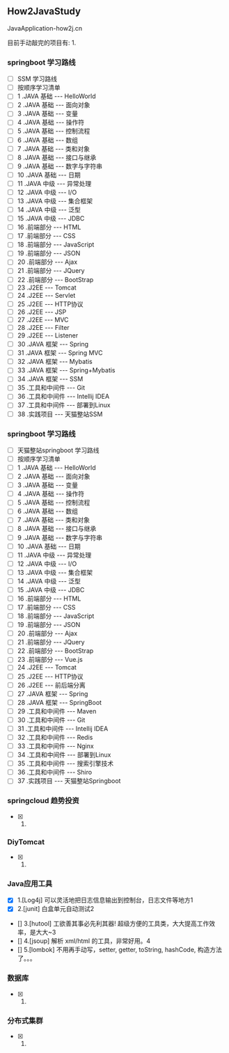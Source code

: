 ## How2JavaStudy
JavaApplication-how2j.cn

目前手动敲完的项目有:
1.

### springboot 学习路线
 - [ ] SSM 学习路线
 - [ ] 按顺序学习清单
 - [ ] 1 .JAVA 基础 --- HelloWorld
 - [ ] 2 .JAVA 基础 --- 面向对象
 - [ ] 3 .JAVA 基础 --- 变量
 - [ ] 4 .JAVA 基础 --- 操作符
 - [ ] 5 .JAVA 基础 --- 控制流程
 - [ ] 6 .JAVA 基础 --- 数组
 - [ ] 7 .JAVA 基础 --- 类和对象
 - [ ] 8 .JAVA 基础 --- 接口与继承
 - [ ] 9 .JAVA 基础 --- 数字与字符串
 - [ ] 10 .JAVA 基础 --- 日期
 - [ ] 11 .JAVA 中级 --- 异常处理
 - [ ] 12 .JAVA 中级 --- I/O
 - [ ] 13 .JAVA 中级 --- 集合框架
 - [ ] 14 .JAVA 中级 --- 泛型
 - [ ] 15 .JAVA 中级 --- JDBC
 - [ ] 16 .前端部分 --- HTML
 - [ ] 17 .前端部分 --- CSS
 - [ ] 18 .前端部分 --- JavaScript
 - [ ] 19 .前端部分 --- JSON
 - [ ] 20 .前端部分 --- Ajax
 - [ ] 21 .前端部分 --- JQuery
 - [ ] 22 .前端部分 --- BootStrap
 - [ ] 23 .J2EE --- Tomcat
 - [ ] 24 .J2EE --- Servlet
 - [ ] 25 .J2EE --- HTTP协议
 - [ ] 26 .J2EE --- JSP
 - [ ] 27 .J2EE --- MVC
 - [ ] 28 .J2EE --- Filter
 - [ ] 29 .J2EE --- Listener
 - [ ] 30 .JAVA 框架 --- Spring
 - [ ] 31 .JAVA 框架 --- Spring MVC
 - [ ] 32 .JAVA 框架 --- Mybatis
 - [ ] 33 .JAVA 框架 --- Spring+Mybatis
 - [ ] 34 .JAVA 框架 --- SSM
 - [ ] 35 .工具和中间件 --- Git
 - [ ] 36 .工具和中间件 --- Intellij IDEA
 - [ ] 37 .工具和中间件 --- 部署到Linux
 - [ ] 38 .实践项目 --- 天猫整站SSM

### springboot 学习路线

 - [ ] 天猫整站springboot 学习路线
 - [ ] 按顺序学习清单
 - [ ] 1 .JAVA 基础 --- HelloWorld
 - [ ] 2 .JAVA 基础 --- 面向对象
 - [ ] 3 .JAVA 基础 --- 变量
 - [ ] 4 .JAVA 基础 --- 操作符
 - [ ] 5 .JAVA 基础 --- 控制流程
 - [ ] 6 .JAVA 基础 --- 数组
 - [ ] 7 .JAVA 基础 --- 类和对象
 - [ ] 8 .JAVA 基础 --- 接口与继承
 - [ ] 9 .JAVA 基础 --- 数字与字符串
 - [ ] 10 .JAVA 基础 --- 日期
 - [ ] 11 .JAVA 中级 --- 异常处理
 - [ ] 12 .JAVA 中级 --- I/O
 - [ ] 13 .JAVA 中级 --- 集合框架
 - [ ] 14 .JAVA 中级 --- 泛型
 - [ ] 15 .JAVA 中级 --- JDBC
 - [ ] 16 .前端部分 --- HTML
 - [ ] 17 .前端部分 --- CSS
 - [ ] 18 .前端部分 --- JavaScript
 - [ ] 19 .前端部分 --- JSON
 - [ ] 20 .前端部分 --- Ajax
 - [ ] 21 .前端部分 --- JQuery
 - [ ] 22 .前端部分 --- BootStrap
 - [ ] 23 .前端部分 --- Vue.js
 - [ ] 24 .J2EE --- Tomcat
 - [ ] 25 .J2EE --- HTTP协议
 - [ ] 26 .J2EE --- 前后端分离
 - [ ] 27 .JAVA 框架 --- Spring
 - [ ] 28 .JAVA 框架 --- SpringBoot
 - [ ] 29 .工具和中间件 --- Maven
 - [ ] 30 .工具和中间件 --- Git
 - [ ] 31 .工具和中间件 --- Intellij IDEA
 - [ ] 32 .工具和中间件 --- Redis
 - [ ] 33 .工具和中间件 --- Nginx
 - [ ] 34 .工具和中间件 --- 部署到Linux
 - [ ] 35 .工具和中间件 --- 搜索引擎技术
 - [ ] 36 .工具和中间件 --- Shiro
 - [ ] 37 .实践项目 --- 天猫整站Springboot

### springcloud 趋势投资
- [X] 1.

### DiyTomcat
- [X] 1.


### Java应用工具
- [x] 1.[Log4j] 可以灵活地把日志信息输出到控制台，日志文件等地方1
- [x] 2.[junit] 白盒单元自动测试2
- [] 3.[hutool] 工欲善其事必先利其器! 超级方便的工具类，大大提高工作效率，是大大~3
- [] 4.[jsoup] 解析 xml/html 的工具，非常好用。4
- [] 5.[lombok] 不用再手动写，setter, getter, toString, hashCode, 构造方法了。。。
### 数据库
- [X] 1.

### 分布式集群
- [X] 1.

